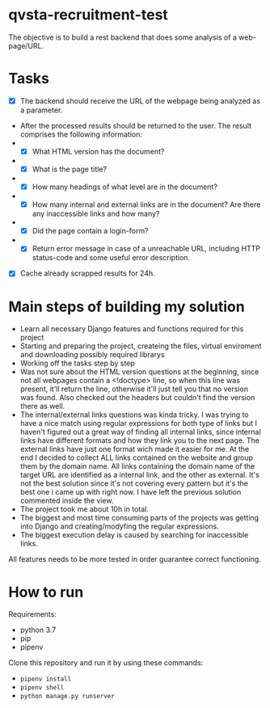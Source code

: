 # qvsta-recruitment-test
The objective is to build a rest backend that does some analysis of a web-page/URL.

# Tasks
- [x] The backend should receive the URL of the webpage being analyzed as a parameter. 
- After the processed results should be returned to the user. The result comprises the following information:
- - [x] What HTML version has the document?
- - [x] What is the page title?
- - [x] How many headings of what level are in the document?
- - [x] How many internal and external links are in the document? Are there any inaccessible links and how many?
- - [x] Did the page contain a login-form?
- - [x] Return error message in case of a unreachable URL, including HTTP status-code and some useful error description.
- [x] Cache already scrapped results for 24h.
# Main steps of building my solution
- Learn all necessary Django features and functions required for this project
- Starting and preparing the project, createing the files, virtual enviroment and downloading possibly required librarys
- Working off the tasks step by step
- Was not sure about the HTML version questions at the beginning, since not all webpages contain a <!doctype> line, so when this line was present, it'll return the line, otherwise it'll just tell you that no version was found. Also checked out the headers but couldn't find the version there as well.
- The internal/external links questions was kinda tricky. I was trying to have a nice match using regular expressions for both type of links but I haven't figured out a great way of finding all internal links, since internal links have different formats and how they link you to the next page. The external links have just one format wich made it easier for me. At the end I decided to collect ALL links contained on the website and group them by the domain name. All links containing the domain name of the target URL are identified as a internal link, and the other as external. It's not the best solution since it's not covering every pattern but it's the best one i came up with right now. I have left the previous solution commented inside the view.
- The project took me about 10h in total.
- The biggest and most time consuming parts of the projects was getting into Django and creating/modyfing the regular expressions.
- The biggest execution delay is caused by searching for inaccessible links.

All features needs to be more tested in order guarantee correct functioning.
# How to run
Requirements:
- python 3.7
- pip
- pipenv

Clone this repository and run it by using these commands:
- `pipenv install`
- `pipenv shell`
- `python manage.py runserver`
